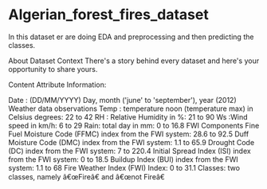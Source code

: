 # Algerian_forest_fires_dataset
In this dataset er are doing EDA and preprocessing and then predicting the classes.

About Dataset
Context
There's a story behind every dataset and here's your opportunity to share yours.

Content
Attribute Information:

Date : (DD/MM/YYYY) Day, month ('june' to 'september'), year (2012)
Weather data observations
Temp : temperature noon (temperature max) in Celsius degrees: 22 to 42
RH : Relative Humidity in %: 21 to 90
Ws :Wind speed in km/h: 6 to 29
Rain: total day in mm: 0 to 16.8
FWI Components
Fine Fuel Moisture Code (FFMC) index from the FWI system: 28.6 to 92.5
Duff Moisture Code (DMC) index from the FWI system: 1.1 to 65.9
Drought Code (DC) index from the FWI system: 7 to 220.4
Initial Spread Index (ISI) index from the FWI system: 0 to 18.5
Buildup Index (BUI) index from the FWI system: 1.1 to 68
Fire Weather Index (FWI) Index: 0 to 31.1
Classes: two classes, namely â€œFireâ€ and â€œnot Fireâ€
